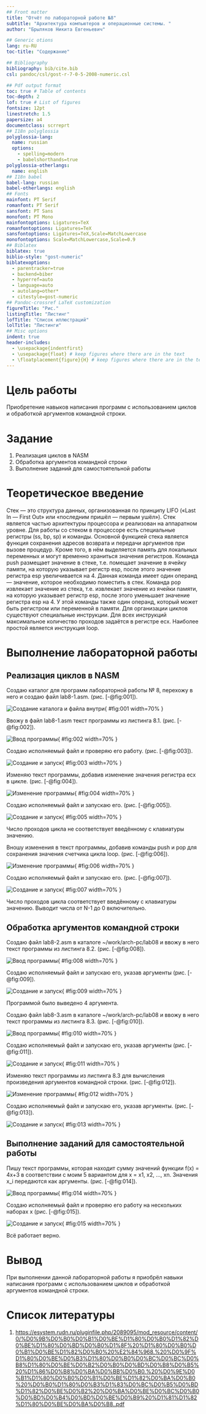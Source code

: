 ```yaml
---
## Front matter
title: "Отчёт по лабораторной работе №8"
subtitle: "Архитектура компьютеров и операционные системы. "
author: "Брыляков Никита Евгеньевич"

## Generic otions
lang: ru-RU
toc-title: "Содержание"

## Bibliography
bibliography: bib/cite.bib
csl: pandoc/csl/gost-r-7-0-5-2008-numeric.csl

## Pdf output format
toc: true # Table of contents
toc-depth: 2
lof: true # List of figures
fontsize: 12pt
linestretch: 1.5
papersize: a4
documentclass: scrreprt
## I18n polyglossia
polyglossia-lang:
  name: russian
  options:
	- spelling=modern
	- babelshorthands=true
polyglossia-otherlangs:
  name: english
## I18n babel
babel-lang: russian
babel-otherlangs: english
## Fonts
mainfont: PT Serif
romanfont: PT Serif
sansfont: PT Sans
monofont: PT Mono
mainfontoptions: Ligatures=TeX
romanfontoptions: Ligatures=TeX
sansfontoptions: Ligatures=TeX,Scale=MatchLowercase
monofontoptions: Scale=MatchLowercase,Scale=0.9
## Biblatex
biblatex: true
biblio-style: "gost-numeric"
biblatexoptions:
  - parentracker=true
  - backend=biber
  - hyperref=auto
  - language=auto
  - autolang=other*
  - citestyle=gost-numeric
## Pandoc-crossref LaTeX customization
figureTitle: "Рис."
listingTitle: "Листинг"
lofTitle: "Список иллюстраций"
lolTitle: "Листинги"
## Misc options
indent: true
header-includes:
  - \usepackage{indentfirst}
  - \usepackage{float} # keep figures where there are in the text
  - \floatplacement{figure}{H} # keep figures where there are in the text
---
```


# Цель работы

Приобретение навыков написания программ с использованием циклов и обработкой аргументов командной строки.

# Задание

1. Реализация циклов в NASM
2. Обработка аргументов командной строки
3. Выполнение заданий для самостоятельной работы

# Теоретическое введение

Стек — это структура данных, организованная по принципу LIFO («Last In — First Out»
или «последним пришёл — первым ушёл»). Стек является частью архитектуры процессора и
реализован на аппаратном уровне. Для работы со стеком в процессоре есть специальные
регистры (ss, bp, sp) и команды.
Основной функцией стека является функция сохранения адресов возврата и передачи
аргументов при вызове процедур. Кроме того, в нём выделяется память для локальных
переменных и могут временно храниться значения регистров. Команда push размещает значение в стеке, т.е. помещает значение в ячейку памяти, на
которую указывает регистр esp, после этого значение регистра esp увеличивается на 4.
Данная команда имеет один операнд — значение, которое необходимо поместить в стек. Команда pop извлекает значение из стека, т.е. извлекает значение из ячейки памяти, на
которую указывает регистр esp, после этого уменьшает значение регистра esp на 4. У этой
команды также один операнд, который может быть регистром или переменной в памяти. Для организации циклов существуют специальные инструкции. Для всех инструкций
максимальное количество проходов задаётся в регистре ecx. Наиболее простой является инструкция loop. 

# Выполнение лабораторной работы
## Реализация циклов в NASM

Создаю каталог для программ лабораторной работы № 8, перехожу в него и создаю файл lab8-1.asm. (рис. [-@fig:001]).

![Создание каталога и файла внутри](image/1.png){ #fig:001 width=70% }

Ввожу в файл lab8-1.asm текст программы из листинга 8.1. (рис. [-@fig:002]).

![Ввод программы](image/2.png){ #fig:002 width=70% }

Создаю исполняемый файл и проверяю его работу. (рис. [-@fig:003]).

![Создание и запуск](image/3.png){ #fig:003 width=70% }

Изменяю текст программы, добавив изменение значения регистра ecx в цикле. (рис. [-@fig:004]).

![Изменение программы](image/4.png){ #fig:004 width=70% }

Создаю исполняемый файл и запускаю его. (рис. [-@fig:005]).

![Создание и запуск](image/5.png){ #fig:005 width=70% }

Число проходов цикла не соответствует введённому с клавиатуры значению.

Вношу изменения в текст программы, добавив команды push и pop для сохранения значения счетчика цикла loop.  (рис. [-@fig:006]).

![Изменение программы](image/6.png){ #fig:006 width=70% }

Создаю исполняемый файл и запускаю его. (рис. [-@fig:007]).

![Создание и запуск](image/7.png){ #fig:007 width=70% }

Число проходов цикла соответствует введённому с клавиатуры значению. Выводит числа от N-1 до 0 включительно.

## Обработка аргументов командной строки

Создаю файл lab8-2.asm в каталоге ~/work/arch-pc/lab08 и ввожу в него текст программы из листинга 8.2. (рис. [-@fig:008]).

![Ввод программы](image/8.png){ #fig:008 width=70% }

Создаю исполняемый файл и запускаю его, указав аргументы (рис. [-@fig:009]). 

![Создание и запуск](image/9.png){ #fig:009 width=70% }

Программой было выведено 4 аргумента.

Создаю файл lab8-3.asm в каталоге ~/work/arch-pc/lab08 и ввожу в него текст программы из листинга 8.3. (рис. [-@fig:010]).

![Ввод программы](image/10.png){ #fig:010 width=70% }

Создаю исполняемый файл и запускаю его, указав аргументы (рис. [-@fig:011]).

![Создание и запуск](image/11.png){ #fig:011 width=70% }

Изменяю текст программы из листинга 8.3 для вычисления произведения аргументов командной строки. (рис. [-@fig:012]).

![Изменение программы](image/12.png){ #fig:012 width=70% }

Создаю исполняемый файл и запускаю его, указав аргументы. (рис. [-@fig:013]).

![Создание и запуск](image/13.png){ #fig:013 width=70% }

## Выполнение заданий для самостоятельной работы

Пишу текст программы, которая находит сумму значений функции f(x) = 4x+3 в соответствии с моим 5 вариантом  для x = x1, x2, …, xn. Значения x_i передаются как аргументы. (рис. [-@fig:014]).

![Ввод программы](image/14.png){ #fig:014 width=70% }

Создаю исполняемый файл и проверяю его работу на нескольких наборах x (рис. [-@fig:015]).

![Создание и запуск](image/15.png){ #fig:015 width=70% }

Всё работает верно.

# Вывод

При выполнении данной лабораторной работы я приобрёл навыки написания программ с использованием циклов и обработкой аргументов командной строки.

# Список литературы

1. https://esystem.rudn.ru/pluginfile.php/2089095/mod_resource/content/0/%D0%9B%D0%B0%D0%B1%D0%BE%D1%80%D0%B0%D1%82%D0%BE%D1%80%D0%BD%D0%B0%D1%8F%20%D1%80%D0%B0%D0%B1%D0%BE%D1%82%D0%B0%20%E2%84%968.%20%D0%9F%D1%80%D0%BE%D0%B3%D1%80%D0%B0%D0%BC%D0%BC%D0%B8%D1%80%D0%BE%D0%B2%D0%B0%D0%BD%D0%B8%D0%B5%20%D1%86%D0%B8%D0%BA%D0%BB%D0%B0.%20%D0%9E%D0%B1%D1%80%D0%B0%D0%B1%D0%BE%D1%82%D0%BA%D0%B0%20%D0%B0%D1%80%D0%B3%D1%83%D0%BC%D0%B5%D0%BD%D1%82%D0%BE%D0%B2%20%D0%BA%D0%BE%D0%BC%D0%B0%D0%BD%D0%B4%D0%BD%D0%BE%D0%B9%20%D1%81%D1%82%D1%80%D0%BE%D0%BA%D0%B8..pdf

